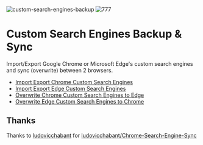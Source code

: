 
![custom-search-engines-backup](https://socialify.git.ci/erbanku/custom-search-engines-backup/image?description=1&forks=1&language=1&name=1&owner=1&pattern=Floating%20Cogs&pulls=1&stargazers=1&theme=Dark)
![777](https://user-images.githubusercontent.com/79493862/138395266-146e3658-3b0c-4528-b394-87a742518267.png)

# Custom Search Engines Backup & Sync
Import/Export Google Chrome or Microsoft Edge's custom search engines and sync (overwrite) between 2 browsers.

- [Import Export Chrome Custom Search Engines](https://github.com/erbanku/custom-search-engines-backup/tree/main/Import%20Export%20Chrome%20Custom%20Search%20Engines)
- [Import Export Edge Custom Search Engines](https://github.com/erbanku/custom-search-engines-backup/tree/main/Import%20Export%20Edge%20Custom%20Search%20Engines)
- [Overwrite Chrome Custom Search Engines to Edge](https://github.com/erbanku/custom-search-engines-backup/tree/main/Overwrite%20Chrome%20Custom%20Search%20Engines%20to%20Edge)
- [Overwrite Edge Custom Search Engines to Chrome](https://github.com/erbanku/custom-search-engines-backup/tree/main/Overwrite%20Edge%20Custom%20Search%20Engines%20to%20Chrome)

## Thanks

Thanks to [ludovicchabant](https://github.com/ludovicchabant) for [ludovicchabant/Chrome-Search-Engine-Sync](https://github.com/ludovicchabant/Chrome-Search-Engine-Sync)

